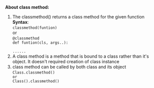 <strong>About class method:</strong>
<ol>
    <li>The classmethod() returns a class method for the given function<br>
        <b>Syntax</b>:<br> <code>classmethod(funtion)</code><br>or <br><code>@classmethod<br>def funtion(cls, args..):
        <br>......</code>
    </li>
    <li>A class method is a method that is bound to a class rather than it's object. It doesn't required
    creation of class instance</li>
    <li>class method can be called by both class and its object<br>
        <code>Class.classmethod()<br>or<br>Class().classmethod()</code>
    </li>
    
</ol>